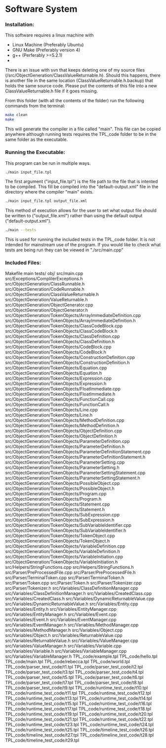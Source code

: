 # Software System

### Installation:
This software requires a linux machine with 
- Linux Machine (Preferably Ubuntu)
- GNU Make (Preferably version 4)
- g++ (Perferably >=5.2.1)
- 

There is an issue with svn that keeps deleting one of my source files (/src/ObjectGeneration/ClassValueReturnable.h).
Should this happens, there is another file in the same location (ClassValueReturnable.h.backup) that holds 
the same source code. Please put the contents of this file into a new ClassValueReturnable.h file if it goes missing.

From this folder (with all the contents of the folder) run the following commands from the terminal:
```sh
make clean
make
```
This will generate the compiler in a file called "main".
This file can be copied anywhere although running tests requires the TPL_code folder to be in the same folder as the executable.

### Running the Executable:
This program can be run in multiple ways.

```sh
./main input_file.tpl
```
The first argument ("input_file.tpl") is the file path to the file that is intented to be compiled. This fill be compiled into the "default-output.xml" file in the directory where the compiler "main" exists.

```sh
./main input_file.tpl output_file.xml
```
This method of execution allows for the user to set what output file should be written to ("output_file.xml") rather than using the default output ("default-output.xml").

```sh
./main --tests
```
This is used for running the included tests in the TPL_code folder. It is not intended for mainstream use of the program. If you would like to check what tests are being run they can be viewed in "./src/main.cpp"

### Included Files:
Makefile
main
tests/
obj/
src/main.cpp
src/Exceptions/ComplilerExceptions.h
src/ObjectGeneration/ClassRunnable.h
src/ObjectGeneration/CodeRunnable.h
src/ObjectGeneration/ClassValueReturnable.h
src/ObjectGeneration/ValueReturnable.h
src/ObjectGeneration/ObjectGenerator.cpp
src/ObjectGeneration/ObjectGenerator.h
src/ObjectGeneration/TokenObjects/ArrayImmediateDefinition.cpp
src/ObjectGeneration/TokenObjects/ArrayImmediateDefinition.h
src/ObjectGeneration/TokenObjects/ClassCodeBlock.cpp
src/ObjectGeneration/TokenObjects/ClassCodeBlock.h
src/ObjectGeneration/TokenObjects/ClassDefinition.cpp
src/ObjectGeneration/TokenObjects/ClassDefinition.h
src/ObjectGeneration/TokenObjects/CodeBlock.cpp
src/ObjectGeneration/TokenObjects/CodeBlock.h
src/ObjectGeneration/TokenObjects/ConstructionDefinition.cpp
src/ObjectGeneration/TokenObjects/ConstructionDefinition.h
src/ObjectGeneration/TokenObjects/Equation.cpp
src/ObjectGeneration/TokenObjects/Equation.h
src/ObjectGeneration/TokenObjects/Expression.cpp
src/ObjectGeneration/TokenObjects/Expression.h
src/ObjectGeneration/TokenObjects/FloatImmediate.cpp
src/ObjectGeneration/TokenObjects/FloatImmediate.h
src/ObjectGeneration/TokenObjects/FunctionCall.cpp
src/ObjectGeneration/TokenObjects/FunctionCall.h
src/ObjectGeneration/TokenObjects/Line.cpp
src/ObjectGeneration/TokenObjects/Line.h
src/ObjectGeneration/TokenObjects/MethodDefinition.cpp
src/ObjectGeneration/TokenObjects/MethodDefinition.h
src/ObjectGeneration/TokenObjects/ObjectDefinition.cpp
src/ObjectGeneration/TokenObjects/ObjectDefinition.h
src/ObjectGeneration/TokenObjects/ParameterDefinition.cpp
src/ObjectGeneration/TokenObjects/ParameterDefinition.h
src/ObjectGeneration/TokenObjects/ParameterDefinitionStatement.cpp
src/ObjectGeneration/TokenObjects/ParameterDefinitionStatement.h
src/ObjectGeneration/TokenObjects/ParameterSetting.cpp
src/ObjectGeneration/TokenObjects/ParameterSetting.h
src/ObjectGeneration/TokenObjects/ParameterSettingStatement.cpp
src/ObjectGeneration/TokenObjects/ParameterSettingStatement.h
src/ObjectGeneration/TokenObjects/PossibleObject.cpp
src/ObjectGeneration/TokenObjects/PossibleObject.h
src/ObjectGeneration/TokenObjects/Program.cpp
src/ObjectGeneration/TokenObjects/Program.h
src/ObjectGeneration/TokenObjects/Statement.cpp
src/ObjectGeneration/TokenObjects/Statement.h
src/ObjectGeneration/TokenObjects/SubExpression.cpp
src/ObjectGeneration/TokenObjects/SubExpression.h
src/ObjectGeneration/TokenObjects/SubVariableIdentifier.cpp
src/ObjectGeneration/TokenObjects/SubVariableIdentifier.h
src/ObjectGeneration/TokenObjects/TokenObject.cpp
src/ObjectGeneration/TokenObjects/TokenObject.h
src/ObjectGeneration/TokenObjects/VariableDefinition.cpp
src/ObjectGeneration/TokenObjects/VariableDefinition.h
src/ObjectGeneration/TokenObjects/VariableInitiation.cpp
src/ObjectGeneration/TokenObjects/VariableInitiation.h
src/Helpers/StringFunctions.cpp
src/Helpers/StringFunctions.h
src/Parser/PreProcessedFile.cpp
src/Parser/PreProcessedFile.h
src/Parser/TerminalToken.cpp
src/Parser/TerminalToken.h
src/Parser/Token.cpp
src/Parser/Token.h
src/Parser/Tokenizer.cpp
src/Parser/Tokenizer.h
src/Variables/ClassDefinitionManager.cpp
src/Variables/ClassDefinitionManager.h
src/Variables/CreatedClass.cpp
src/Variables/CreatedClass.h
src/Variables/DynamicReturnableValue.cpp
src/Variables/DynamicReturnableValue.h
src/Variables/Entity.cpp
src/Variables/Entity.h
src/Variables/EntityManager.cpp
src/Variables/EntityManager.h
src/Variables/Event.cpp
src/Variables/Event.h
src/Variables/EventManager.cpp
src/Variables/EventManager.h
src/Variables/MethodManager.cpp
src/Variables/MethodManager.h
src/Variables/Object.cpp
src/Variables/Object.h
src/Variables/ReturnableValue.cpp
src/Variables/ReturnableValue.h
src/Variables/ValueManager.cpp
src/Variables/ValueManager.h
src/Variables/Variable.cpp
src/Variables/Variable.h
src/Variables/VariableManager.cpp
src/Variables/VariableManager.h
TPL_code/example.tpl
TPL_code/hello.tpl
TPL_code/main.tpl
TPL_code/rebecca.tpl
TPL_code/world.tpl
TPL_code/parser_test_code/t1.tpl
TPL_code/parser_test_code/t2.tpl
TPL_code/parser_test_code/t3.tpl
TPL_code/parser_test_code/t4.tpl
TPL_code/parser_test_code/t5.tpl
TPL_code/parser_test_code/t6.tpl
TPL_code/parser_test_code/t7.tpl
TPL_code/parser_test_code/t8.tpl
TPL_code/parser_test_code/t9.tpl
TPL_code/runtime_test_code/t10.tpl
TPL_code/runtime_test_code/t11.tpl
TPL_code/runtime_test_code/t12.tpl
TPL_code/runtime_test_code/t13.tpl
TPL_code/runtime_test_code/t14.tpl
TPL_code/runtime_test_code/t15.tpl
TPL_code/runtime_test_code/t16.tpl
TPL_code/runtime_test_code/t17.tpl
TPL_code/runtime_test_code/t18.tpl
TPL_code/runtime_test_code/t19.tpl
TPL_code/runtime_test_code/t20.tpl
TPL_code/runtime_test_code/t21.tpl
TPL_code/runtime_test_code/t22.tpl
TPL_code/runtime_test_code/t23.tpl
TPL_code/runtime_test_code/t24.tpl
TPL_code/runtime_test_code/t25.tpl
TPL_code/timeline_test_code/t26.tpl
TPL_code/timeline_test_code/t27.tpl
TPL_code/timeline_test_code/t28.tpl
TPL_code/timeline_test_code/t29.tpl
